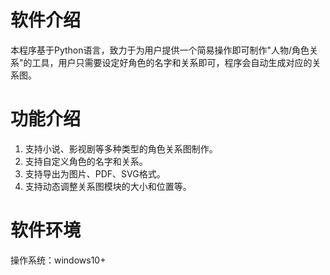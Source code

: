 # 软件介绍
本程序基于Python语言，致力于为用户提供一个简易操作即可制作"人物/角色关系"的工具，用户只需要设定好角色的名字和关系即可，程序会自动生成对应的关系图。

# 功能介绍
1. 支持小说、影视剧等多种类型的角色关系图制作。
2. 支持自定义角色的名字和关系。
3. 支持导出为图片、PDF、SVG格式。
4. 支持动态调整关系图模块的大小和位置等。

# 软件环境
操作系统：windows10+